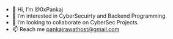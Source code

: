 - 👋 Hi, I’m @0xPankaj
- 👀 I’m interested in CyberSecuirty and Backend Programming.
- 💞️ I’m looking to collaborate on CyberSec Projects.
- 📫 Reach me pankajrawathost@gmail.com

<!---
0xPankaj/0xPankaj is a ✨ special ✨ repository because its `README.md` (this file) appears on your GitHub profile.
You can click the Preview link to take a look at your changes.
--->
